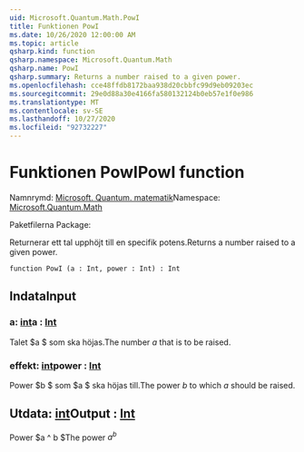 ```yaml
---
uid: Microsoft.Quantum.Math.PowI
title: Funktionen PowI
ms.date: 10/26/2020 12:00:00 AM
ms.topic: article
qsharp.kind: function
qsharp.namespace: Microsoft.Quantum.Math
qsharp.name: PowI
qsharp.summary: Returns a number raised to a given power.
ms.openlocfilehash: cce48ffdb8172baa938d20cbbfc99d9eb09203ec
ms.sourcegitcommit: 29e0d88a30e4166fa580132124b0eb57e1f0e986
ms.translationtype: MT
ms.contentlocale: sv-SE
ms.lasthandoff: 10/27/2020
ms.locfileid: "92732227"
---
```

# <a name="powi-function"></a><span data-ttu-id="141f5-102">Funktionen PowI</span><span class="sxs-lookup"><span data-stu-id="141f5-102">PowI function</span></span>

<span data-ttu-id="141f5-103">Namnrymd: [Microsoft. Quantum. matematik](xref:Microsoft.Quantum.Math)</span><span class="sxs-lookup"><span data-stu-id="141f5-103">Namespace: [Microsoft.Quantum.Math](xref:Microsoft.Quantum.Math)</span></span>

<span data-ttu-id="141f5-104">Paketfilerna [](https://nuget.org/packages/)</span><span class="sxs-lookup"><span data-stu-id="141f5-104">Package: [](https://nuget.org/packages/)</span></span>


<span data-ttu-id="141f5-105">Returnerar ett tal upphöjt till en specifik potens.</span><span class="sxs-lookup"><span data-stu-id="141f5-105">Returns a number raised to a given power.</span></span>

```qsharp
function PowI (a : Int, power : Int) : Int
```


## <a name="input"></a><span data-ttu-id="141f5-106">Indata</span><span class="sxs-lookup"><span data-stu-id="141f5-106">Input</span></span>

### <a name="a--int"></a><span data-ttu-id="141f5-107">a: [int](xref:microsoft.quantum.lang-ref.int)</span><span class="sxs-lookup"><span data-stu-id="141f5-107">a : [Int](xref:microsoft.quantum.lang-ref.int)</span></span>

<span data-ttu-id="141f5-108">Talet $a $ som ska höjas.</span><span class="sxs-lookup"><span data-stu-id="141f5-108">The number $a$ that is to be raised.</span></span>


### <a name="power--int"></a><span data-ttu-id="141f5-109">effekt: [int](xref:microsoft.quantum.lang-ref.int)</span><span class="sxs-lookup"><span data-stu-id="141f5-109">power : [Int](xref:microsoft.quantum.lang-ref.int)</span></span>

<span data-ttu-id="141f5-110">Power $b $ som $a $ ska höjas till.</span><span class="sxs-lookup"><span data-stu-id="141f5-110">The power $b$ to which $a$ should be raised.</span></span>



## <a name="output--int"></a><span data-ttu-id="141f5-111">Utdata: [int](xref:microsoft.quantum.lang-ref.int)</span><span class="sxs-lookup"><span data-stu-id="141f5-111">Output : [Int](xref:microsoft.quantum.lang-ref.int)</span></span>

<span data-ttu-id="141f5-112">Power $a ^ b $</span><span class="sxs-lookup"><span data-stu-id="141f5-112">The power $a^b$</span></span>